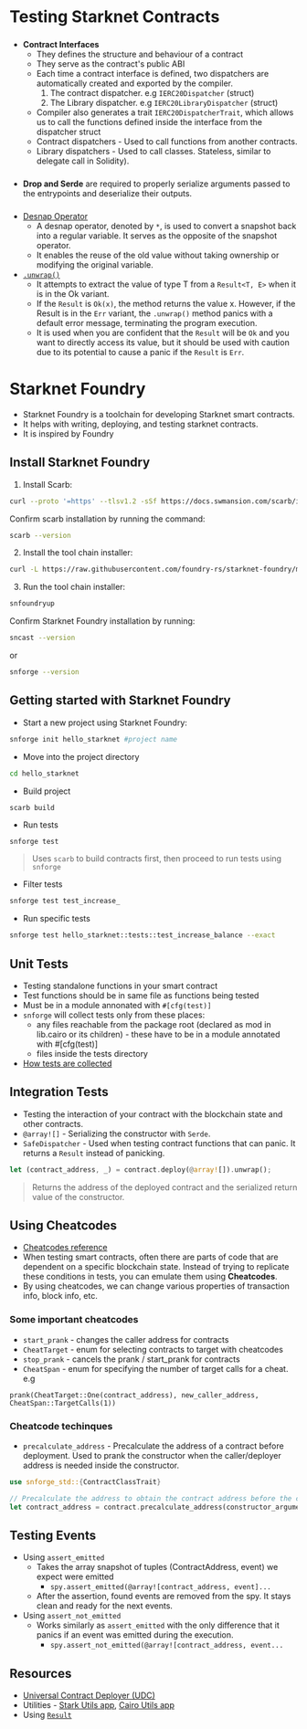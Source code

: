 # Testing Starknet Contracts

### 
- **Contract Interfaces**
    - They defines the structure and behaviour of a contract
    - They serve as the contract's public ABI
    - Each time a contract interface is defined, two dispatchers are automatically created and exported by the compiler.
        1. The contract dispatcher. e.g `IERC20Dispatcher` (struct)
        2. The Library dispatcher. e.g `IERC20LibraryDispatcher` (struct)
    - Compiler also generates a trait `IERC20DispatcherTrait`, which allows us to call the functions defined inside the interface from the dispatcher struct
    - Contract dispatchers - Used to call functions from another contracts.
    - Library dispatchers - Used to call classes. Stateless, similar to delegate call in Solidity).

### 
- **Drop and Serde** are required to properly serialize arguments passed to the entrypoints and deserialize their outputs.

###
- [Desnap Operator](https://book.cairo-lang.org/ch04-02-references-and-snapshots.html#desnap-operator)
    - A desnap operator, denoted by `*`, is used to convert a snapshot back into a regular variable. It serves as the opposite of the snapshot operator.
    - It enables the reuse of the old value without taking ownership or modifying the original variable.
- [`.unwrap()`](https://book.cairo-lang.org/ch09-02-recoverable-errors.html)
    - It attempts to extract the value of type T from a `Result<T, E>` when it is in the Ok variant. 
    - If the `Result` is `Ok(x)`, the method returns the value x. However, if the Result is in the `Err` variant, the `.unwrap()` method panics with a default error message, terminating the program execution. 
    - It is used when you are confident that the `Result` will be `Ok` and you want to directly access its value, but it should be used with caution due to its potential to cause a panic if the `Result` is `Err`.



# Starknet Foundry
- Starknet Foundry is a toolchain for developing Starknet smart contracts.
- It helps with writing, deploying, and testing starknet contracts.
- It is inspired by Foundry

## Install Starknet Foundry
1. Install Scarb: 
```bash
curl --proto '=https' --tlsv1.2 -sSf https://docs.swmansion.com/scarb/install.sh | sh
```
Confirm scarb installation by running the command: 
```bash
scarb --version
```
2. Install the tool chain installer:
```bash
curl -L https://raw.githubusercontent.com/foundry-rs/starknet-foundry/master/scripts/install.sh | sh
```
3. Run the tool chain installer:
```bash
snfoundryup
```
Confirm Starknet Foundry installation by running:
```bash
sncast --version
```
or 
```bash
snforge --version
```

## Getting started with Starknet Foundry
- Start a new project using Starknet Foundry:
```bash
snforge init hello_starknet #project name
```
- Move into the project directory
```bash
cd hello_starknet
```
- Build project
```bash
scarb build
```
- Run tests
```
snforge test
```
> Uses `scarb` to build contracts first, then proceed to run tests using `snforge`
- Filter tests
```bash
snforge test test_increase_
```
- Run specific tests
```bash
snforge test hello_starknet::tests::test_increase_balance --exact
```

## Unit Tests
- Testing standalone functions in your smart contract
- Test functions should be in same file as functions being tested
- Must be in a module annonated with `#[cfg(test)]`
- `snforge` will collect tests only from these places:
    - any files reachable from the package root (declared as mod in lib.cairo or its children) - these have to be in a module annotated with #[cfg(test)]
    - files inside the tests directory
- [How tests are collected](https://foundry-rs.github.io/starknet-foundry/testing/test-collection.html)

## Integration Tests
- Testing the interaction of your contract with the blockchain state and other contracts.
- `@array![]` - Serializing the constructor with `Serde`.
- `SafeDispatcher` - Used when testing contract functions that can panic. It returns a `Result` instead of panicking.
```rust
let (contract_address, _) = contract.deploy(@array![]).unwrap();
```
>Returns the address of the deployed contract and the serialized return value of the constructor.

## Using Cheatcodes
- [Cheatcodes reference](https://foundry-rs.github.io/starknet-foundry/appendix/cheatcodes.html)
- When testing smart contracts, often there are parts of code that are dependent on a specific blockchain state. Instead of trying to replicate these conditions in tests, you can emulate them using **Cheatcodes**.
- By using cheatcodes, we can change various properties of transaction info, block info, etc.

### Some important cheatcodes
- `start_prank` - changes the caller address for contracts
- `CheatTarget` - enum for selecting contracts to target with cheatcodes
- `stop_prank` - cancels the prank / start_prank for contracts
- `CheatSpan` - enum for specifying the number of target calls for a cheat.
e.g
```
prank(CheatTarget::One(contract_address), new_caller_address, CheatSpan::TargetCalls(1))
```

### Cheatcode techinques
- `precalculate_address` - Precalculate the address of a contract before deployment. Used to prank the constructor when the caller/deployer address is needed inside the constructor.
```rust
use snforge_std::{ContractClassTrait}

// Precalculate the address to obtain the contract address before the constructor call (deploy) itself
let contract_address = contract.precalculate_address(constructor_arguments);
```

## Testing Events
- Using `assert_emitted`
    - Takes the array snapshot of tuples (ContractAddress, event) we expect were emitted
        - `spy.assert_emitted(@array![contract_address, event]...`
    - After the assertion, found events are removed from the spy. It stays clean and ready for the next events.
- Using `assert_not_emitted`
    - Works similarly as `assert_emitted` with the only difference that it panics if an event was emitted during the execution.
        - `spy.assert_not_emitted(@array![contract_address, event...`
    
    


## Resources
- [Universal Contract Deployer (UDC)](https://docs.openzeppelin.com/contracts-cairo/0.6.1/udc)
- Utilities - [Stark Utils app](https://stark-utils.vercel.app/converter), [Cairo Utils app](https://cairo-utils-web.vercel.app/)
- Using [`Result`](https://book.cairo-lang.org/ch09-02-recoverable-errors.html)
